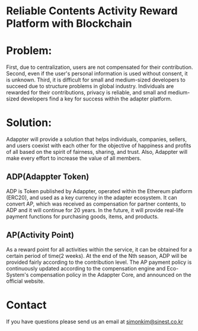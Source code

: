# Reliable Contents Activity Reward Platform with Blockchain

# Problem:
First, due to centralization, users are not compensated for their contribution. Second, even if the user's personal information is used without consent, it is unknown. Third, it is difficult for small and medium-sized developers to succeed due to structure problems in global industry. Individuals are rewarded for their contributions, privacy is reliable, and small and medium-sized developers find a key for success within the adapter platform. 

# Solution:
Adappter will provide a solution that helps individuals, companies, sellers, and users coexist with each other for the objective of happiness and profits of all based on the spirit of fairness, sharing, and trust. Also, Adappter will make every effort to increase the value of all members.

## ADP(Adappter Token)
ADP is Token published by Adappter, operated within the Ethereum platform (ERC20), and used as a key currency in the adapter ecosystem. It can convert AP, which was received as compensation for partner contents, to ADP and it will continue for 20 years. In the future, it will provide real-life payment functions for purchasing goods, items, and products.

## AP(Activity Point)
As a reward point for all activities within the service, it can be obtained for a certain period of time(2 weeks). At the end of the Nth season, ADP will be provided fairly according to the contribution level. The AP payment policy is continuously updated according to the compensation engine and Eco-System's compensation policy in the Adappter Core, and announced on the official website. 

# Contact
If you have questions please send us an email at simonkim@sinest.co.kr
